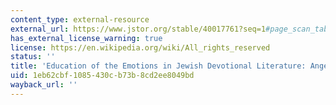 ```yaml
---
content_type: external-resource
external_url: https://www.jstor.org/stable/40017761?seq=1#page_scan_tab_contents
has_external_license_warning: true
license: https://en.wikipedia.org/wiki/All_rights_reserved
status: ''
title: 'Education of the Emotions in Jewish Devotional Literature: Anger and Its Control'
uid: 1eb62cbf-1085-430c-b73b-8cd2ee8049bd
wayback_url: ''
---
```

